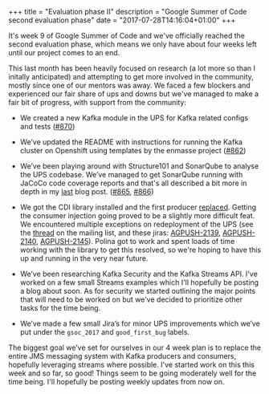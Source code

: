 +++
title = "Evaluation phase II"
description = "Google Summer of Code second evaluation phase"
date = "2017-07-28T14:16:04+01:00"
+++

It's week 9 of Google Summer of Code and we've officially reached the second evaluation phase, which means we only have about four weeks left until our project comes to an end.

This last month has been heavily focused on research (a lot more so than I initally anticipated) and attempting to get more involved in the community, mostly since one of our mentors was away.
We faced a few blockers and experienced our fair share of ups and downs but we've managed to make a fair bit of progress, with support from the community:

* We created a new Kafka module in the UPS for Kafka related configs and tests ([#870](https://github.com/aerogear/aerogear-unifiedpush-server/pull/870)) 

* We’ve updated the README with instructions for running the Kafka cluster on Openshift using templates by the enmasse project  ([#862](https://github.com/aerogear/aerogear-unifiedpush-server/pull/862))

* We’ve been playing around with Structure101 and SonarQube to analyse the UPS codebase. We’ve managed to get SonarQube running with JaCoCo code coverage reports and that's all described a bit more in depth in my [last](https://dimitraz.github.io/blog/post/ups-metrics/) blog post. ([#865](https://github.com/aerogear/aerogear-unifiedpush-server/pull/865), [#866](https://github.com/aerogear/aerogear-unifiedpush-server/pull/866))

* We got the CDI library installed and the first producer [replaced](https://github.com/aerogear/aerogear-unifiedpush-server/pull/860). Getting the consumer injection going proved to be a slightly more difficult feat. We encountered multiple exceptions on redeployment of the UPS (see the [thread](http://lists.jboss.org/pipermail/aerogear-dev/2017-July/012899.html) on the mailing list, and these jiras: [AGPUSH-2139](https://issues.jboss.org/browse/AGPUSH-2139), [AGPUSH-2140](https://issues.jboss.org/browse/AGPUSH-2140), [AGPUSH-2145](https://issues.jboss.org/browse/AGPUSH-2145)). Polina got to work and spent loads of time working with the library to get this resolved, so we're hoping to have this up and running in the very near future.

* We’ve been researching Kafka Security and the Kafka Streams API. I've worked on a few small Streams examples which I'll hopefully be posting a blog about soon. As for security we started outlining the major points that will need to be worked on but we've decided to prioritize other tasks for the time being.

* We’ve made a few small Jira’s for minor UPS improvements which we’ve put under the `gsoc_2017` and `good_first_bug` labels.


The biggest goal we’ve set for ourselves in our 4 week plan is to replace the entire JMS messaging system with Kafka producers and consumers, hopefully leveraging streams where possible. I've started work on this this week and so far, so good! Things seem to be going moderately well for the time being. I'll hopefully be posting weekly updates from now on.
